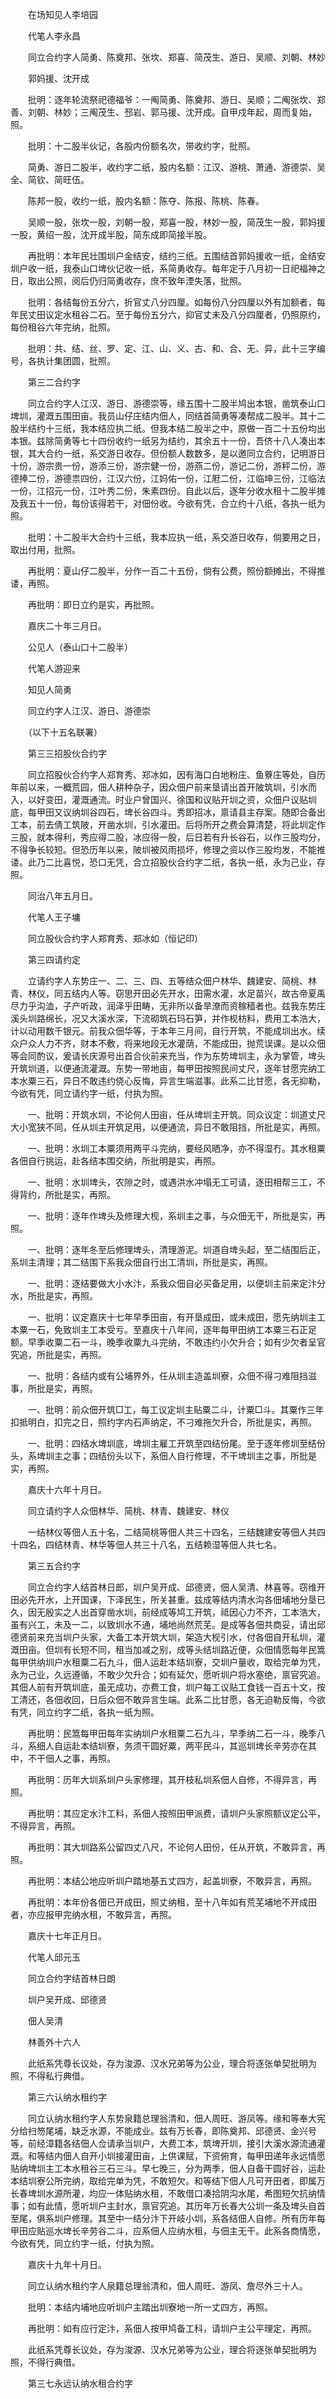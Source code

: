 <!-- { "loadSidebar": true } -->
　　在场知见人李培园

　　代笔人李永昌

　　同立合约字人简勇、陈奠邦、张坎、郑喜、简茂生、游日、吴顺、刘朝、林妙

　　郭妈援、沈开成

　　批明：逐年轮流祭祀德福爷：一阄简勇、陈奠邦、游日、吴顺；二阄张坎、郑善、刘朝、林妙；三阄茂生、邳岩、郭马援、沈开成。自甲戍年起，周而复始，照。

　　批明：十二股半伙记，各股内份额名次，带收约字，批照。

　　简勇、游日二股半，收约字二纸，股内名额：江汉、游桃、萧通、游德崇、吴全、简钦、简旺伍。

　　陈邦一股，收约一纸，股内名额：陈夺、陈报、陈桃、陈春。

　　吴顺一股，张坎一股，刘朝一股，郑喜一股，林妙一股，简茂生一股，郭妈援一股，黄绍一股，沈开成半股，简东成即简接半股。

　　再批明：本年民壮围圳户金结安，结约三纸。五围结首郭妈援收一纸，金结安圳户收一纸，我泰山口埤伙记收一纸，系简勇收存。每年定于八月初一日祀福神之日，取出公照，阅后仍归简勇收存，庶不致年湮失落，批照。

　　批明：各结每份五分六，折官丈八分四厘。如每份八分四厘以外有加额者，每年民丈田议定水租谷二石。至于每份五分六，抑官丈未及八分四厘者，仍照原约，每份租谷六年完纳，批照。

　　批明：共、结、丝、罗、定、江、山、义、古、和、合、无、异，此十三字编号，各执计集团圆，批照。

　　第三二合约字

　　同立合约字人江汉、游日、游德崇等，缘五围十二股半鸠出本银，凿筑泰山口埤圳，灌溉五围田亩。我员山仔庄结内佃人，同结首简勇等凑帮成二股半。其十二股半结约十三纸，我本结应执二纸。但我本结二股半之中，原做一百二十五份均出本银。兹除简勇等七十四份收约一纸另为结约，其余五十一份，吾侪十八人凑出本银，其大合约一纸，系交游日收存。但份额人数数多，是以邀同立合约，记明游日十份，游宗贵一份，游添三份，游宗健一份，游燕二份，游记二份，游秤二份，游德捧二份，游德祟四份，江汉六份，江妈佑一份，江屘二份，江临坤三份，江临法一份，江招元一份，江叶秀二份，朱素四份。自此以后，逐年分收水租十二股半摊及我五十一份，每份该得若干，对佃份收。今欲有凭，合立约十八纸，各执一纸为照。

　　批明：十二股半大合约十三纸，我本应执一纸，系交游日收存，倘要用之日，取出付用，批照。

　　再批明：夏山仔二股半，分作一百二十五份，倘有公费，照份额摊出，不得推诿，再照。

　　再批明：即日立约是实，再批照。

　　嘉庆二十年三月日。

　　公见人（泰山口十二股半）

　　代笔人游迎来

　　知见人简勇

　　同立约字人江汉、游日、游德崇

　　（以下十五名联署）

　　第三三招股伙合约字

　　同立招股伙合约字人郑育秀、郑冰如，因有海口白地粉庄、鱼藔庄等处，自历年前以来，一概荒园，佃人耕种杂子，因众佃户前来垦请出首开陂筑圳，引水而入，以好变田，灌溉通流。时业户曾国兴、徐国和议贴开圳之资，众佃户议贴圳底，每甲田又议纳圳谷四石，埤长谷四斗。秀即招冰，禀请县主存案。随即合备出工本，前去倩工筑陂，开凿水圳，引水灌田。后将所开之费会算清楚，将此圳定作三股，就本得利，秀应得二股，冰应得一股，后日若有升长谷石，以作三股均分，不得争长较短。但恐历年以来，陂圳被风雨损坏，修理之资以作三股均发，不能推诿。此乃二比喜悦，恐口无凭，合立招股伙合约字二纸，各执一纸，永为己业，存照。

　　同治八年五月日。

　　代笔人王子墉

　　同立股伙合约字人郑育秀、郑冰如（恒记印）

　　第三四请约定

　　立请约字人东势庄一、二、三、四、五等结众佃户林华、魏建安、简桃、林青、林仪，同五结内人等。窃思开田必先开水，田需水灌，水足苗兴，故古帝夏禹尽力乎沟洫，子产听政，润泽乎田畴，无非所以备旱潦而资稼穑者也。兹我东势庄溪头圳路绵长，况又大溪水深，下流砌筑石玛石笋，并作枧枋料，费用工本浩大，计以动用数千银元。前我众佃华等，于本年三月间，自行开筑，不能成圳出水。续众户众人力不齐，财本不敷，将来地段无水灌荫，不能成田，抛荒误课。是以众佃等会同酌议，爰请长庆源号出首合伙前来充当，作为东势埤圳主，永为掌管，埤头开筑圳道，以便通流灌溉。东势一带地亩，每甲田按照民间丈尺，逐年甘愿完纳工本水粟三石，异日不敢违约侥心反悔，异言生端滋事。此系二比甘愿，各无抑勒，今欲有凭，同立请约字一纸，付执为照。

　　一、批明：开筑水圳，不论何人田亩，任从埤圳主开筑。同众议定：圳道丈尺大小宽狭不同，任从圳主开筑足用，以便通流，异日不敢阻挡，所批是实，再照。

　　一、批明：水圳工本粟须用两平斗完纳，要经风晒净，亦不得湿冇。其水租粟各佃自行挑运，赴各结本围交纳，所批明是实，再照。

　　一、批明：水圳埤头，农隙之时，或遇洪水冲塌无工可请，逐田相帮三工，不得背约，所批是实，再照。

　　一、批明：逐年作埤头及修理大枧，系圳主之事，与众佃无干，所批是实，再照。

　　一、批明：逐年冬至后修理埤头，清理游泥。圳道自埤头起，至二结围后正，系圳主清理；其二结围下系我众佃自行出工清圳，所批是实，再照。

　　一、批明：逐结要做大小水汴，系我众佃自必买备足用，以便圳主前来定汴分水，所批是实，再照。

　　一、批明：议定嘉庆十七年早季田亩，有开垦成田，或未成田，愿先纳圳主工本粟一石，免致圳主工本受亏。至嘉庆十八年间，逐年每甲田纳工本粟三石正足额。早季收粟二石一斗，晚季收粟九斗完纳，不敢违约小欠升合；如有少欠者呈官究追，所批是实，再照。

　　一、批明：各结内或有公埔界外，任从圳主造盖圳寮，众佃不得刁难阻挡滋事，所批是实，再照。

　　一、批明：前众佃开筑□工，每工议定圳主贴粟二斗，计粟□斗。其粟作三年扣抵明白，扣完之日，照约字内石声纳定，不刁难拖欠升合，所批是实，再照。

　　一、批明：四结水埤圳底，埤圳主雇工开筑至四结份尾。至于逐年修圳至结份头，系埤圳主之事；四结份头以下，系佃人自行修理，不干埤圳主之事，所批是实，再照。

　　嘉庆十六年十月日。

　　同立请约字人众佃林华、简桃、林青、魏建安、林仪

　　一结林仪等佃人五十名，二结简桃等佃人共三十四名，三结魏建安等佃人共四十四名，四结林青、林华等佃人共三十八名，五结赖湿等佃人共七名。

　　第三五合约字

　　同立合约字人结首林日郎，圳户吴开成、邱德贤，佃人吴清、林喜等。窃维开田必先开水，上开国课，下泽民生，所关甚重。兹成等结内清水沟各佃埔地分垦已久，因无殷实之人出首穿凿水圳，前经成等鸠工开筑，祗因心力不齐，工本浩大，虽有兴工，未及一二，以致圳水不通，埔地尚然荒芜。是成等各佃共商妥，请出邱德贤前来充当圳户头家，大备工本开筑大圳，架造大枧引水，付各佃自开私圳，灌溉田亩。但圳有长短不同，租当加减之别，成等头结圳路近便，众佃情愿每年民篙每甲供纳圳户水租粟二石九斗，佃人运赴本结圳寮，交圳户量收，取给完单为凭，永为己业，久远遵循，不敢少欠升合；如有延欠，愿听圳户将水塞绝，禀官究追。其佃人前有开筑圳底，虽无成功，亦费工食，圳户每工议贴工食钱一百五十文，按工清还，各佃收回，日后众佃不敢异言生端。此系二比甘愿，各无迫勒反悔，今欲有凭，同立约字二纸，各执一纸为照。

　　再批明：民篙每甲田每年实纳圳户水租粟二石九斗，早季纳二石一斗，晚季八斗，系细人自运赴本结圳寮，务须干圆好粟，两平民斗，其巡圳埤长辛劳亦在其中，不干佃人之事，再照。

　　再批明：历年大圳系圳户头家修理，其开枝私圳系佃人自修，不得异言，再照。

　　再批明：其应定水汴工料，系佃人按照田甲派费，请圳户头家照额议定公平，不得异言，再照。

　　再批明：其大圳路系公留四丈八尺，不论何人田份，任从开筑，不敢异言，再照。

　　再批明：本结公地应听圳户踏地基五丈四方，起盖圳寮，不敢异言，再照。

　　再批明：本年份各佃已开成田，照丈纳租，至十八年如有荒芜埔地不开成田者，亦应报甲完纳水租，不敢异言，再照。

　　嘉庆十七年正月日。

　　代笔人邱元玉

　　同立合约字结首林日朗

　　圳户吴开成、邱德贤

　　佃人吴清

　　林善外十六人

　　此纸系凭尊长议处，存为浚源、汉水兄弟等为公业，理合将逐张单契批明为照，不得私行典借。

　　第三六认纳水租约字

　　同立认纳水租约字人东势泉籍总理翁清和，佃人周旺、游凤等。缘和等奉大宪分给扫笏尾埔，缺乏水源，不能成业。兹有万长春，即陈奠邦、邱德贤、金兴号等，前经漳籍各结佃人佥请承当圳户，大费工本，筑埤开圳，接引大溪水源流通灌溉。和等结内佃人自开小圳接灌田亩，上供课赋，下资俯育，每甲田递年永远情愿贴纳埤圳主工本水租谷三石三斗。早七晚三，分为两季，佃人自备干圆好谷，运赴本结圳寮公所完纳，取给完单为凭，不敢短欠。和等结下佃人凡可开田者，即属万长春埤圳水源所灌，均应一体贴纳水租，不敢借口凑拾阴沟水尾，希图短欠抗纳情事；如有此情，愿听圳户主封水，禀官究追。其历年万长春大公圳一条及埤头自首至尾，俱系圳户修理。其至中一结分汴下开岐小圳，系各结佃人自修。所有历年每甲田应贴巡水埤长辛劳谷二斗，应系佃人应纳水租，与佃主无干。此系各商情愿，今欲有凭，同立约字一纸，付执为照。

　　嘉庆十九年十月日。

　　同立认纳水租约字人泉籍总理翁清和，佃人周旺、游凤、詹尽外三十人。

　　批明：本结内埔地应听圳户主踏出圳寮地一所一丈四方，再照。

　　再批明：如有应行定汴，系佃人按甲鸠备工科，请圳户主公平理定，再照。

　　此纸系凭尊长议处，存为浚源、汉水兄弟等为公业，理合将逐张单契批明为照，不得行典借。

　　第三七永远认纳水租合约字

